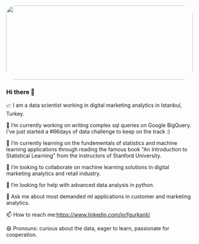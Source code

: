 <img src="https://raw.githubusercontent.com/matfantinel/matfantinel/master/waves.svg" width="100%" height="200" style="border-radius: 25px">
<p align="center">

### Hi there 👋

📈  I am a data scientist working in digital marketing analytics in Istanbul, Turkey.
 
🔭  I’m currently working on writing complex sql queries on Google BigQuery. I've just started a #66days of data challenge to keep on the track :)

🌱  I’m currently learning on the fundementals of statistics and machine learning applications through reading the famous book "An Introduction to
 Statistical Learning" from the instructors of Stanford University. 

👯  I’m looking to collaborate on machine learning solutions in digital marketing analytics and retail industry.

🤔  I’m looking for help with advanced data analysis in python.

💬  Ask me about most demanded ml applications in customer and marketing analytics.

📫  How to reach me:https://www.linkedin.com/in/fgurkanli/

😄  Pronouns: curious about the data, eager to learn, passionate for cooperation.

